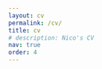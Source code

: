 ```yaml
---
layout: cv
permalink: /cv/
title: cv
# description: Nico's CV
nav: true
order: 4
---
```


<object data="/assets/pdf/Christianson_long_CV_06-29-24.pdf" width="100%" height="1000" type='application/pdf'/></object>
